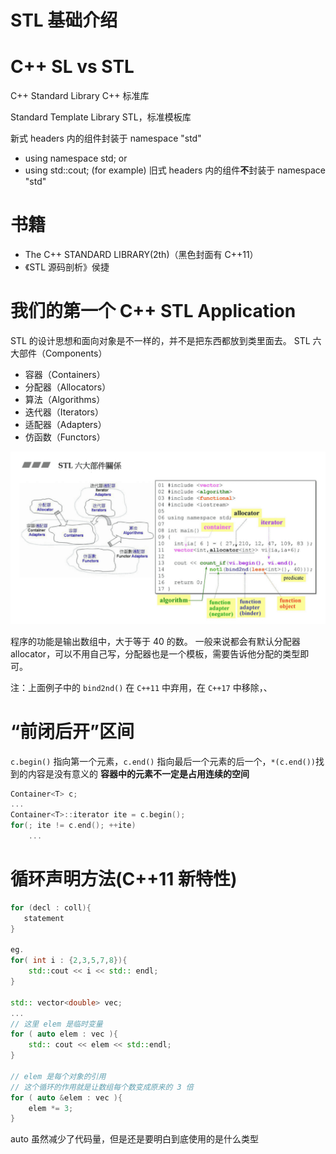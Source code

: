 # STL 基础介绍

# C++ SL vs STL

C++ Standard Library
C++ 标准库

Standard Template Library
STL，标准模板库

新式 headers 内的组件封装于 namespace "std"

- using namespace std; or
- using std::cout; (for example)
  旧式 headers 内的组件**不**封装于 namespace "std"

# 书籍

- The C++ STANDARD LIBRARY(2th)（黑色封面有 C++11）
- 《STL 源码剖析》侯捷

# 我们的第一个 C++ STL Application

STL 的设计思想和面向对象是不一样的，并不是把东西都放到类里面去。
STL 六大部件（Components）

- 容器（Containers）
- 分配器（Allocators）
- 算法（Algorithms）
- 迭代器（Iterators）
- 适配器（Adapters）
- 仿函数（Functors）

![stl 组件](./img/introduction/stl-components.png)

程序的功能是输出数组中，大于等于 40 的数。
一般来说都会有默认分配器 allocator，可以不用自己写，分配器也是一个模板，需要告诉他分配的类型即可。

注：上面例子中的 `bind2nd()` 在 `C++11` 中弃用，在 `C++17` 中移除，、

# “前闭后开”区间

`c.begin()` 指向第一个元素，`c.end()` 指向最后一个元素的后一个，`*(c.end())`找到的内容是没有意义的
**容器中的元素不一定是占用连续的空间**

```C++
Container<T> c;
...
Container<T>::iterator ite = c.begin();
for(; ite != c.end(); ++ite)
    ...
```

# 循环声明方法(C++11 新特性)

```C++
for (decl : coll){
   statement
}

eg.
for( int i : {2,3,5,7,8}){
    std::cout << i << std:: endl;
}

std:: vector<double> vec;
...
// 这里 elem 是临时变量
for ( auto elem : vec ){
    std:: cout << elem << std::endl;
}

// elem 是每个对象的引用
// 这个循环的作用就是让数组每个数变成原来的 3 倍
for ( auto &elem : vec ){
    elem *= 3;
}
```

auto 虽然减少了代码量，但是还是要明白到底使用的是什么类型
